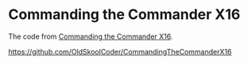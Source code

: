 # Commanding the Commander X16

The code from [Commanding the Commander X16](https://www.amazon.com/dp/B0F8NQ38HK?psc=1&smid=ATVPDKIKX0DER).

https://github.com/OldSkoolCoder/CommandingTheCommanderX16

